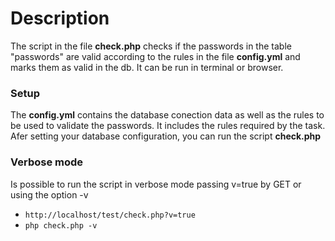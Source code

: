 # Description
The script in the file **check.php** checks if the passwords in the table "passwords" are valid according to the rules in the file **config.yml** and marks them as valid in the db. It can be run in terminal or browser.

### Setup
The **config.yml** contains the database conection data as well as the rules to be used to validate the passwords. It includes the rules required by the task.
Afer setting your database configuration, you can run the script **check.php**

### Verbose mode
Is possible to run the script in verbose mode passing v=true by GET or using the option -v
* `http://localhost/test/check.php?v=true`
* `php check.php -v`